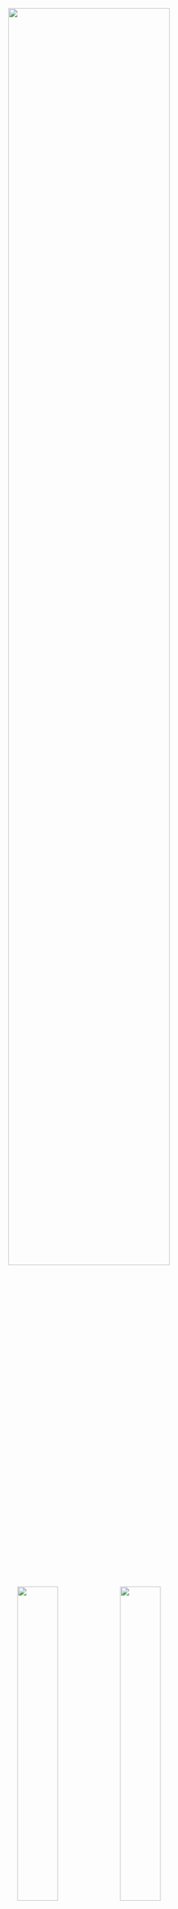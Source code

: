 <p align="center">
	<img src="https://github.com/xmotion-project/xMotion/blob/main/src/karaloop logo.png" width="80%" />	
</p>

<p align="center">
	<img src="https://github.com/xmotion-project/xMotion/blob/main/src/ShortDemo_Android.gif" width="40%" /> 
	<img src="https://github.com/xmotion-project/xMotion/blob/main/src/ShortDemo_iMacWhatsapp.gif" width="40%" />
	<img src="https://github.com/xmotion-project/xMotion/blob/main/src/ShortDemo_Gaming.gif" width="40%" />
	<img src="https://github.com/xmotion-project/xMotion/blob/main/src/ShortDemo_iPhone.gif" width="40%" />
</p>

Can you imagine yourself interacting with phones, tablets, computers and other devices without hands? 

The **karaloop** project is an initiative to advance the development of accessible and inclusive wearable hands-free interfaces, so in the future, anyone will be able to interact with any device, from anywhere, *without hands*, simply by performing movements of the face :relaxed:

The primary goal is to enable ubiquitous human-device interaction to all, regardles of physical abilities and environmental constrains.     

## Contents

This repository contains a collection of wearable prototypes which measure voluntary movements of the face and translate them 
into mouse or keyboard commands sent via Bluetooth Low Energy (BLE) to any PC, iOS or Android device.

* [karaloop P1.0](https://github.com/xmotion-project/xMotion/wiki/karaloop-P1.0)
* [karaloop P2.0](https://github.com/xmotion-project/xMotion/wiki/karaloop-P2.0)
* [karaloop P3.0](https://github.com/xmotion-project/xMotion/wiki/karaloop-P3.0)

Each prototype incorporates/explores different contact (C) and contactless (CL) sensing technology to capture facial movements: strain gauges ([karaloop P1.0](https://github.com/xmotion-project/xMotion/wiki/karaloop-P1.0), C), potentiometers and microswitches ([karaloop P2.0](https://github.com/xmotion-project/xMotion/wiki/karaloop-P2.0), C), and magnetomers and optical flow sensors ([karaloop P3.0](https://github.com/xmotion-project/xMotion/wiki/karaloop-P3.0), c and CL). 

The Technology Readiness Level ([TRL](https://en.wikipedia.org/wiki/Technology_readiness_level)) varies across prototypes. While [karaloop P1.0](https://github.com/xmotion-project/xMotion/wiki/karaloop-P1.0) and [P2.0](https://github.com/xmotion-project/xMotion/wiki/karaloop-P2.0) are still in feasibility evaluation and development phases (TRL 3-5), [karaloop P3.0](https://github.com/xmotion-project/xMotion/wiki/karaloop-P3.0) has been preliminary evaluated in operational environments (TRL 7).       

[karaloop P1.0](https://github.com/xmotion-project/xMotion/wiki/karaloop-P1.0), [P2.0](https://github.com/xmotion-project/xMotion/wiki/karaloop-P2.0) and [P3.0](https://github.com/xmotion-project/xMotion/wiki/karaloop-P3.0) use the [Adafruit Feather nRF52 Bluefruit](https://learn.adafruit.com/bluefruit-nrf52-feather-learning-guide?view=all) microcontroller. 

## Licenses

We believe that the open source movement can foster mass technological inclusivity, accessibility and education. 

All (i.e. software, firmware, circuit schematics, CAD designs, assembly guides) source and and documentation files in this repository are licensed under open source licenses [approved by the Open Source Initiative (OSI)](https://opensource.org/licenses/alphabetical). Software and firmware are licensed under [Apache License, Version 2.0](https://www.apache.org/licenses/LICENSE-2.0) or [GNU General Public License version 3 (GPLv3)](https://www.gnu.org/licenses/gpl-3.0.en.html), hardware schematics and design files under [CERN Open Hardware Licence Version 2 - Permissive (CERN OHL-P-V2)](https://ohwr.org/cern_ohl_p_v2.pdf), and contents in README files, wiki and assembly guides under [Creative Commons Attribution 4.0 International (CC BY 4.0)](https://creativecommons.org/licenses/by/4.0/).   

## Trademark

**KARALOOP** is a registered trademark.

## Contributing to **karaloop**

:relaxed::+1::tada: First off, thanks for taking the time to contribute! :tada::+1::relaxed:

This project and everyone participating in it is governed by the [**karaloop** Code of Conduct](CODE_OF_CONDUCT.md). By participating, you are expected to uphold this code. Please report unacceptable behavior to [karaloop@protonmail.com](mailto:karaloop@protonmail.com).

#### **Do you have questions?**

We have the *Q&A message board* where the community chimes in with helpful advice if you have questions:

* [karaloop Discussions Q&A](https://github.com/xmotion-project/karaloop/discussions/categories/q-a)

#### **Do you have ideas about new features on existing prototypes or new designs?**

Let's discuss your ideas in the *Ideas message board*. Please do not open an issue on GitHub until you and the *maintainers* come up with a roadmap.

* [karaloop Discussions Ideas](https://github.com/xmotion-project/karaloop/discussions/categories/ideas)

#### **Do you want to contribute improving the documentation, wiki or the project workflows/tooling?**

Tell us what do you want to improve in the *Improvements message board*. Please do not open an issue on GitHub until you and the *maintainers* come up with a roadmap.

* [karaloop Discussions Improvements](https://github.com/xmotion-project/karaloop/discussions/categories/improvements-documentation-wiki-workflow-tooling)

## Credits

The prototype development work of [karaloop P1.0](https://github.com/xmotion-project/xMotion/wiki/karaloop-P1.0), [P2.0](https://github.com/xmotion-project/xMotion/wiki/karaloop-P2.0) and [P3.0](https://github.com/xmotion-project/xMotion/wiki/karaloop-P3.0) was partially sponsored by [Fondation Privée des HUG](https://www.fondationhug.org/) (03.2019 - 09.2021) and [Wyss Center](https://wysscenter.ch/) (10.2018 - 04.2021) through grants awarded while I (Ferran Galán) was affiliated with [University of Geneva](https://www.unige.ch/en/university/presentation/).

Quentin Praz, Ahmad Jaafar, Spiros Schoinas and Philippe Passeraub from [HEPIA](https://www.hesge.ch/hepia/), and I from [University of Geneva](https://www.unige.ch/en/university/presentation/) contributed to the conception and development of [karaloop P1.0](https://github.com/xmotion-project/xMotion/wiki/karaloop-P1.0), [P2.0](https://github.com/xmotion-project/xMotion/wiki/karaloop-P2.0) and [P3.0](https://github.com/xmotion-project/xMotion/wiki/karaloop-P3.0).

## Contact

Please send any feedback, comments, suggestions, or reach to us at **karaloop[at]protonmail.com** 

<p align="right">
	<img src="https://github.com/xmotion-project/xMotion/blob/main/src/karaloop logo.png" width="20%" />	
</p>
